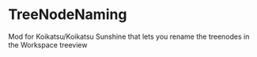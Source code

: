 # TreeNodeNaming
Mod for Koikatsu/Koikatsu Sunshine that lets you rename the treenodes in the Workspace treeview
